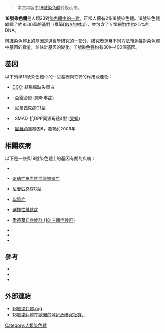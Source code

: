 > 本文内容由[18號染色體](https://zh.wikipedia.org/wiki/18號染色體)转换而来。


**18號染色體**是人類23對[染色體中的一對](https://zh.wikipedia.org/wiki/染色體 "wikilink")，正常人擁有2條18號染色體。18號染色體纏繞了約8500萬[鹼基對](https://zh.wikipedia.org/wiki/鹼基對 "wikilink")（構築[DNA的材料](https://zh.wikipedia.org/wiki/DNA "wikilink")），並包含了人類[細胞中約](https://zh.wikipedia.org/wiki/細胞 "wikilink")2.5%的DNA。

辨識染色體上的基因是遺傳學研究的一部分，研究者運用不同方法預測每對染色體中基因的數量，並估計基因的變化。11號染色體約有300\~400個基因。

## 基因

以下列舉18號染色體中的一些基因與它們的作用或產物：

  - [DCC](https://zh.wikipedia.org/wiki/結腸癌缺失蛋白 "wikilink"): 結腸癌缺失蛋白

  - : 亞鐵合酶 (原卟啉症)

  - : 尼曼匹克症C1型

  - : SMAD, 抗DPP同源母體4型 ([果蝇](https://zh.wikipedia.org/wiki/果蝇 "wikilink"))

  - : [圓錐角膜](../Page/圓錐角膜.md "wikilink")基因6，發現於2005年

## 相關疾病

以下是一些與18號染色體上的基因有關的疾病：

  -
  - [遺傳性出血性血管擴張症](../Page/遺傳性出血性血管擴張症.md "wikilink")

  - [尼曼匹克症](../Page/尼曼匹克症.md "wikilink")C型

  - [紫質症](../Page/紫質症.md "wikilink")

  - [選擇性緘默症](https://zh.wikipedia.org/wiki/選擇性緘默症 "wikilink")

  - [愛德華氏症候群 (18-三體症候群)](../Page/愛德華氏症候群.md "wikilink")

  -
  -
  -
## 參考

  -
  -
  -
## 外部連結

  - [18號染色體.org](http://www.chromosome18.org/)
  - [18號染色體在歐洲的登記及研究社群。](http://www.chromosome18eur.org/)

[Category:人類染色體](https://zh.wikipedia.org/wiki/Category:人類染色體 "wikilink")